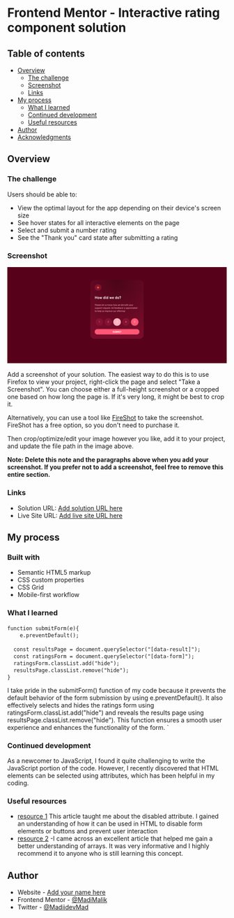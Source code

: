 # Frontend Mentor - Interactive rating component solution

## Table of contents

- [Overview](#overview)
  - [The challenge](#the-challenge)
  - [Screenshot](#screenshot)
  - [Links](#links)
- [My process](#my-process)
  - [What I learned](#what-i-learned)
  - [Continued development](#continued-development)
  - [Useful resources](#useful-resources)
- [Author](#author)
- [Acknowledgments](#acknowledgments)

## Overview

### The challenge

Users should be able to:

- View the optimal layout for the app depending on their device's screen size
- See hover states for all interactive elements on the page
- Select and submit a number rating
- See the "Thank you" card state after submitting a rating

### Screenshot

![](images\Screenshot.png)

Add a screenshot of your solution. The easiest way to do this is to use Firefox to view your project, right-click the page and select "Take a Screenshot". You can choose either a full-height screenshot or a cropped one based on how long the page is. If it's very long, it might be best to crop it.

Alternatively, you can use a tool like [FireShot](https://getfireshot.com/) to take the screenshot. FireShot has a free option, so you don't need to purchase it. 

Then crop/optimize/edit your image however you like, add it to your project, and update the file path in the image above.

**Note: Delete this note and the paragraphs above when you add your screenshot. If you prefer not to add a screenshot, feel free to remove this entire section.**

### Links

- Solution URL: [Add solution URL here](https://your-solution-url.com)
- Live Site URL: [Add live site URL here](https://your-live-site-url.com)

## My process

### Built with

- Semantic HTML5 markup
- CSS custom properties
- CSS Grid
- Mobile-first workflow


### What I learned

```JS
function submitForm(e){
    e.preventDefault();
    
  const resultsPage = document.querySelector("[data-result]");
  const ratingsForm = document.querySelector("[data-form]");
  ratingsForm.classList.add("hide");
  resultsPage.classList.remove("hide");
}
 ```
 I take pride in the submitForm() function of my code because it prevents the default behavior of the form submission by using e.preventDefault(). It also effectively selects and hides the ratings form using ratingsForm.classList.add("hide") and reveals the results page using resultsPage.classList.remove("hide"). This function ensures a smooth user experience and enhances the functionality of the form.
`

### Continued development
As a newcomer to JavaScript, I found it quite challenging to write the JavaScript portion of the code. However, I recently discovered that HTML elements can be selected using attributes, which has been helpful in my coding.

### Useful resources

- [resource 1](https://developer.mozilla.org/en-US/docs/web/html/attributes/disabled) This article taught me about the disabled attribute. I gained an understanding of how it can be used in HTML to disable form elements or buttons and prevent user interaction
- [resource 2](https://developer.mozilla.org/en-US/docs/Web/JavaScript/Reference/Global_Objects/Array) -I came across an excellent article that helped me gain a better understanding of arrays. It was very informative and I highly recommend it to anyone who is still learning this concept.

## Author

- Website - [Add your name here](https://madimalik.netlify.app/)
- Frontend Mentor - [@MadiMalik](https://www.frontendmentor.io/profile/MadiMalik)
- Twitter - [@MadiidevMad](https://twitter.com/MadiidevMad)

